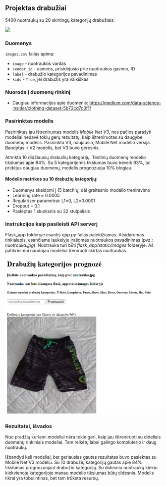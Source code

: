 ## Projektas drabužiai

5400 nuotraukų su 20 skirtingų kategorijų drabužiais:

<img src="https://repository-images.githubusercontent.com/296936930/66951d00-fabe-11ea-823a-cfdec51c055e" /> 


### Duomenys

`images.csv` failas apima:

* `image` - nuotraukos vardas
* `sender_id` - asmens, prisidėjusio prie nuotraukos gavimo, ID
* `label` - drabužio kategorijos pavadinimas
* `kids` - `True`, jei drabužis yra vaikiškas

### Nuoroda į duomenų rinkinį

* Daugiau informacijos apie duomenis: https://medium.com/data-science-insider/clothing-dataset-5b72cd7c3f1f

### Pasirinktas modelis

Pasirinktas jau ištreniruotas modelis *Mobile Net V3*, nes pačios parašyti
modeliai nedavė tokių gerų rezultatų, kaip ištreniruotas su daugybe
duomenų modelis. Pasirinkta V3, naujausia, Mobile Net modelio versija.
Bandytas ir V2 modelis, bet V3 buvo geresnis.

Atrinkta 10 didžiausių drabužių kategorijų. Testinių duomenų modelio 
tikslumas apie 84%. Su 5 kategorijomis tikslumas buvo beveik 93%,
tai pridėjus daugiau duomenų, modelis prognozuoja 10% blogiau.

#### Modelio metrikos su 10 drabužių kategorijų:

- Duomenys skaidomi į 15 batch'ų, dėl greitesnio modėlio treniravimo
- Learning rate = 0.0005
- Regularizer parametrai: L1=0, L2=0.0001
- Dropout = 0.1
- Paslėptas 1 sluoksnis su 32 stulpeliais

###  Instrukcijos kaip pasileisti API serverį

Flask_app folderyje esantis *app.py* failas paleidžiamas. Atsidaromas tinklalapis, 
esančiame laukelyje įrašomas nuotraukos pavadinimas (pvz.: *nuotrauka.jpg*). Nuotrauka turi būti *flask_app/static/images*
folderyje. Aš patikrinimui naudojau modeliui treniruoti skirtas nuotraukas.

![prediction](prediction.PNG)

### Rezultatai, išvados

Nuo pradžių kuriami modeliai nėra tokie geri, kaip jau ištreniruoti su dideliais
duomenų rinkiniais modeliai. Tam reikėtų labai galingo kompiuterio ir daug nuotraukų.

Išbandyti keli modeliai, bet geriausias gautas rezultatas buvo pasiektas su Mobile Net V3 modeliu. Su 10 
drabužių kategorijų gautas apie 84% tikslumas prognozuojant drabužio kategoriją.
Su didesniu nuotraukų kiekiu kiekvienoje kategorijoje manau modelio tikslumas 
būtų didesnis. Modelis tikrai yra tobulintinas, bet tam trūksta resursų.